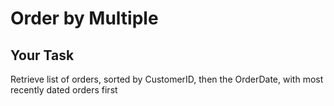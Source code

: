 # Order by Multiple

## Your Task
Retrieve list of orders, sorted by CustomerID, then the OrderDate, with most recently dated orders first